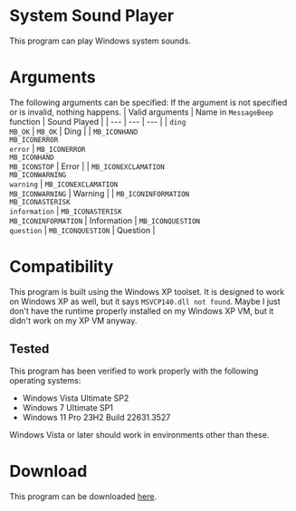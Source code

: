 # System Sound Player
This program can play Windows system sounds.

# Arguments
The following arguments can be specified:
If the argument is not specified or is invalid, nothing happens.
| Valid arguments | Name in ``MessageBeep`` function | Sound Played | 
| --- | --- | --- |
| ``ding``<br>``MB_OK`` | ``MB_OK`` | Ding |
| ``MB_ICONHAND``<br>``MB_ICONERROR``<br>``error`` | ``MB_ICONERROR``<br>``MB_ICONHAND``<br>``MB_ICONSTOP`` | Error |
| ``MB_ICONEXCLAMATION``<br>``MB_ICONWARNING``<br>``warning`` | ``MB_ICONEXCLAMATION``<br>``MB_ICONWARNING`` | Warning |
| ``MB_ICONINFORMATION``<br>``MB_ICONASTERISK``<br>``information`` | ``MB_ICONASTERISK``<br>``MB_ICONINFORMATION`` | Information
| ``MB_ICONQUESTION``<br>``question`` | ``MB_ICONQUESTION`` | Question |

# Compatibility
This program is built using the Windows XP toolset. It is designed to work on Windows XP as well, but it says ``MSVCP140.dll not found``. Maybe I just don't have the runtime properly installed on my Windows XP VM, but it didn't work on my XP VM anyway.

## Tested
This program has been verified to work properly with the following operating systems:
* Windows Vista Ultimate SP2
* Windows 7 Ultimate SP1
* Windows 11 Pro 23H2 Build 22631.3527

Windows Vista or later should work in environments other than these.

# Download
This program can be downloaded [here](https://github.com/YuuyaGitHub/Various-CPP-applications/raw/main/SystemSoundPlayer/Release/SystemSoundPlayer.exe).
